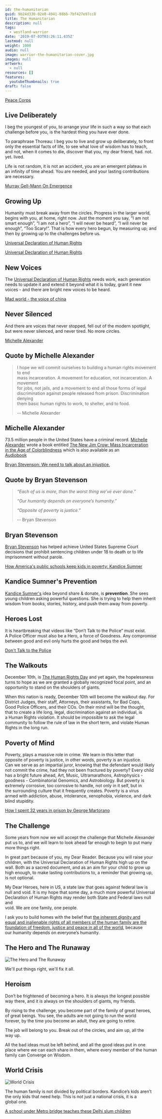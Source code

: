 ```yaml
---
id: the-humanitarian
guid: 9b24d330-02e0-4941-88bb-7bf427e97cc8
title: The Humanitarian
description: null
tags:
  - westland-warrior
date: '2019-07-03T03:26:11.435Z'
lastmod: null
weight: 1000
audio: null
image: warrior-the-humanitarian-cover.jpg
images: null
artwork:
  - null
resources: []
features:
  youtubeThumbnails: true
draft: false
---
```


[Peace Corps](https://www.youtube.com/watch?v=kxR8XZOeV-s "Play Video")

## Live Deliberately

I beg the youngest of you, to arrange your life in such a way so that each\
challenge before you, is the hardest thing you have ever done.

To paraphrase Thoreau: I beg you to live and grow up deliberately, to front\
only the essential facts of life, to see what love of wisdom has to teach,\
and not, when it comes to die, discover that you, my dear friend, had. not.\
yet. lived.

Life is not random, it is not an accident, you are an emergent plateau in\
an infinity of time ahead. You are needed, and your lasting contributions\
are necessary.

[Murray Gell-Mann On Emergence](https://www.youtube.com/watch?v=ONiWmzrmfuY "Play Video")

## Growing Up

Humanity must break away from the circles. Progress in the larger world,\
begins with you, at home, right now. Just the moment you say, “I am not\
smart enough”, “I am not a hero”, “I will never be heard”, “I will never be\
enough”, “Too Scary!”. That is how every hero begun, by measuring up; and\
then by growing up to the challenges before us.

[Universal Declaration of Human Rights](https://www.youtube.com/watch?v=hTlrSYbCbHE "Play Video")

[Universal Declaration of Human Rights](https://www.youtube.com/watch?v=5RR4VXNX3jA "Play Video")

## New Voices

The [Universal Declaration of Human Rights](https://librivox.org/the-universal-declaration-of-human-rights-by-the-united-nations/) needs work, each generation\
needs to update it and extend it beyond what it is today, grant it new\
voices - and there are bright new voices to be heard.

[Mad world - the voice of china](https://www.youtube.com/watch?v=z2tmRpm4iK8 "Play Video")

## Never Silenced

And there are voices that never stopped, fell out of the modern spotlight,\
but were never silenced, and never tired. No more circles.

[Michelle Alexander](https://www.youtube.com/watch?v=SQ6H-Mz6hgw "Play Video")

## Quote by Michelle Alexander

> I hope we will commit ourselves to building a human rights movement to end\
> mass incarceration. A movement for education, not incarceration. A movement\
> for jobs, not jails, and a movement to end all those forms of legal\
> discrimination against people released from prison. Discrimination denying\
> them basic human rights to work, to shelter, and to food.
>
> \-- Michelle Alexander

## Michelle Alexander

73.5 million people in the United States have a criminal record. [Michelle\
Alexander](https://en.wikipedia.org/wiki/Michelle_Alexander) wrote a book entitled [The New Jim Crow: Mass Incarceration\
in the Age of Colorblindness](https://en.wikipedia.org/wiki/The_New_Jim_Crow) which is also available as an\
[Audiobook](https://www.audible.com/pd/The-New-Jim-Crow-Audiobook/B007QW236E)

[Bryan Stevenson: We need to talk about an injustice.](https://www.youtube.com/watch?v=c2tOp7OxyQ8 "Play Video")

## Quote by Bryan Stevenson

> *“Each of us is more, than the worst thing we’ve ever done.”*
>
> *“Our humanity depends on everyone’s humanity.”*
>
> *“Opposite of poverty is justice.”*
>
> \-- Bryan Stevenson

## Bryan Stevenson

[Bryan Stevenson](https://en.wikipedia.org/wiki/Bryan_Stevenson) has helped achieve United States Supreme Court decisions that prohibit sentencing children under 18 to death or to life imprisonment without parole.

[How America's public schools keep kids in poverty: Kandice Sumner](https://www.youtube.com/watch?v=7O7BMa9XGXE "Play Video")

## Kandice Sumner's Prevention

[Kandice Sumner's](https://www.ted.com/speakers/kandace_sumner) idea beyond share & donate, is **prevention**. She sees young children asking powerful questions. She is trying to help them inherit wisdom from books, stories, history, and push them away from poverty.

## Heroes Lost

It is heartbreaking that videos like “Don’t Talk to the Police” must exist.\
A Police Officer must also be a Hero, a force of Goodness. Any compromise\
between good and evil only hurts the good and helps the evil.

[Don't Talk to the Police](https://www.youtube.com/watch?v=d-7o9xYp7eE "Play Video")

## The Walkouts

December 10th, is [The Human Rights Day](https://www.un.org/en/events/humanrightsday/) and yet again, the hopelessness\
turns to hope as we are granted a globally recognized focal point, and an\
opportunity to stand on the shoulders of giants.

When this nation is ready, December 10th will become the walkout day. For\
District Judges, their staff, Attorneys, their assistants, for Bad Cops,\
Good Police Officers, and their COs. On their mind will be the thought,\
that to create a life long, legal, discrimination against an individual, is\
a Human Rights violation. It should be impossible to ask the legal\
community to follow the rule of law in the short term, and violate Human\
Rights in the long run.

## Poverty of Mind

Poverty, plays a massive role in crime. We learn in this letter that\
opposite of poverty is justice, in other words, poverty is an injustice.\
Can we serve as an impartial juror, knowing that the defendant would likely\
not commit the crime, had they not been fractured by poverty? Every child\
has a bright future ahead, Art, Music, Ultramarathons, Astrophysics -\
goodness - Combinatorial Genomics, and Astrobiology. But poverty is\
extremely corrosive, too corrosive to handle, not only in it self, but in\
the surrounding culture that it frequently creates. Poverty is a virus\
armed with addiction, abuse, intolerance, xenophobia, violence, and dark\
blind stupidity.

[How I spent 32 years in prison by George Martorano](https://www.youtube.com/watch?v=lnuoHywbaR8 "Play Video")

## The Challenge

Some years from now we will accept the challenge that Michelle Alexander\
put us to, and we will learn to look ahead far enough to begin to put many\
more things right.

In great part because of you, my Dear Reader. Because you will raise your\
children, with the Universal Declaration of Human Rights high up on the\
wall. Both as a sacred document, and as an aim for your child to grow up\
high enough, to make lasting contributions to, a reminder that growing up,\
is not optional.

My Dear Heroes, here in US, a state law that goes against federal law is\
null and void. It is my hope that some day, a much more powerful Universal\
Declaration of Human Rights may render both State and Federal laws null and\
void. We are one family, one people.

I ask you to build homes with the belief that [the inherent dignity and\
equal and inalienable rights of all members of the human family are the\
foundation of freedom, justice and peace in all of the world](https://www.un.org/en/universal-declaration-human-rights/index.html), because\
our humanity depends on everyone’s humanity.

## The Hero and The Runaway

![The Hero and The Runaway](files/the-runaway.jpg)

We'll put things right, we'll fix it all.

## Heroism

Don’t be frightened of becoming a hero. It is always the longest possible\
way there, and it is always on the shoulders of giants, my friends.

By rising to the challenge, you become part of the family of great heroes,\
of great beings. You see, the adults are not going to run the world\
forever, by the time you become an adult, they are going to retire.

The job will belong to you. Break out of the circles, and aim up, all the\
way up.

All the bad ideas must be left behind, and all the good ideas put in one\
place where we can each share in them, where every member of the human\
family can Converge on Wisdom.

## World Crisis

![World Crisis](files/school.png)

The human family is not divided by political borders. Kandice’s kids aren’t\
the only kids that need help. This is not just a national crisis, it is a\
global one.

[A school under Metro bridge teaches these Delhi slum children](https://www.hindustantimes.com/delhi/a-school-under-metro-bridge-teaches-these-delhi-slum-children/story-Qr3EV279SarAME4K6N8orL.html)

